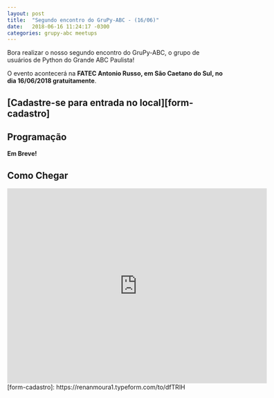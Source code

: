 ```yaml
---
layout: post
title:  "Segundo encontro do GruPy-ABC - (16/06)"
date:   2018-06-16 11:24:17 -0300
categories: grupy-abc meetups
---
```


Bora realizar o nosso segundo encontro do GruPy-ABC, o grupo de usuários de Python do Grande ABC Paulista!


O evento acontecerá na __FATEC Antonio Russo, em São Caetano do Sul, no dia 16/06/2018 gratuitamente__.

##  [Cadastre-se para entrada no local][form-cadastro]


## Programação
__Em Breve!__

## Como Chegar
<iframe src="https://www.google.com/maps/embed?pb=!1m23!1m12!1m3!1d116962.18341245025!2d-46.648923774493426!3d-23.637727375399137!2m3!1f0!2f0!3f0!3m2!1i1024!2i768!4f13.1!4m8!3e6!4m0!4m5!1s0x94ce5cb6c8baf5a7%3A0x24fb537795849cc!2sfatec+s%C3%A3o+caetano+do+sul!3m2!1d-23.637743099999998!2d-46.578883399999995!5e0!3m2!1spt-BR!2sbr!4v1527167610307" width="600" height="450" frameborder="0" style="border:0" allowfullscreen></iframe>
[form-cadastro]: https://renanmoura1.typeform.com/to/dfTRlH
